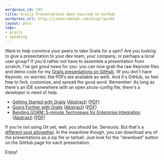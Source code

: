 ```yaml
--- 
wordpress_id: 193
title: Grails Presentations Open Sourced on GitHub
wordpress_url: http://jasonrudolph.com/blog/?p=193
layout: post
tags:
- grails
- speaking
---
```

Want to help convince your peers to take Grails for a spin?  Are you looking to give a presentation to your dev team, your company, or perhaps a local user group?  If you'd rather not have to assemble a presentation from scratch, I've got good news for you: you can now grab the raw Keynote files and demo code for my [Grails presentations on GitHub](http://github.com/jasonrudolph/ "jasonrudolph's Profile &mdash; GitHub").  (If you don't have Keynote, no worries: the PDFs are available as well).  And it's GitHub, so feel free to fork, customize, and spread the good word.  Remember: As long as there's an IDE somewhere with an open struts-config file, there's a developer in need of help.

* [Getting Started with Grails](http://github.com/jasonrudolph/getting-started-with-grails "jasonrudolph's getting-started-with-grails presentation at master &mdash; GitHub") ([Abstract](http://github.com/jasonrudolph/getting-started-with-grails/tree/master/ABSTRACT "ABSTRACT at master from jasonrudolph's getting-started-with-grails &mdash; GitHub")) ([PDF](http://github.com/jasonrudolph/getting-started-with-grails/tree/master%2Fgswg.pdf?raw=true "gswg.pdf at master from jasonrudolph's getting-started-with-grails &mdash; GitHub")) 
* [Going Further with Grails](http://github.com/jasonrudolph/going-further-with-grails "jasonrudolph's going-further-with-grails presentation at master &mdash; GitHub") ([Abstract](http://github.com/jasonrudolph/going-further-with-grails/tree/master/ABSTRACT "ABSTRACT at master from jasonrudolph's going-further-with-grails &mdash; GitHub")) ([PDF](http://github.com/jasonrudolph/going-further-with-grails/tree/master%2Fgfwg.pdf?raw=true "gfwg.pdf at master from jasonrudolph's going-further-with-grails &mdash; GitHub"))
* [Bending GORM: 5-minute Techniques for Enterprise Integration](http://github.com/jasonrudolph/bending-gorm "jasonrudolph's bending-gorm presentation at master &mdash; GitHub") ([Abstract](http://github.com/jasonrudolph/bending-gorm/tree/master/ABSTRACT "ABSTRACT at master from jasonrudolph's bending-gorm &mdash; GitHub")) ([PDF](http://github.com/jasonrudolph/bending-gorm/tree/master%2Fbending-gorm.pdf?raw=true "bending-gorm.pdf at master from jasonrudolph's bending-gorm &mdash; GitHub"))

If you're not using Git yet, well, you should be.  Seriously.  But that's a [different post altogether](http://jasonrudolph.com/blog/2008/04/22/git-init-say-hello-to-agility/ "jasonrudolph/blog - git init: Say Hello to Agility").  In the meantime though, you can download any of the presentations as a zip file or tarball.  Just look for the "download" button on the GitHub page for each presentation.

Enjoy!
